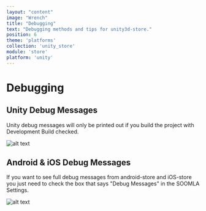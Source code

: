 ```yaml
---
layout: "content"
image: "Wrench"
title: "Debugging"
text: "Debugging methods and tips for unity3d-store."
position: 6
theme: 'platforms'
collection: 'unity_store'
module: 'store'
platform: 'unity'
---
```


# Debugging

## Unity Debug Messages

Unity debug messages will only be printed out if you build the project with Development Build checked.

![alt text](/img/tutorial_img/unity_debugging/devBuild.png "Developer build")

## Android & iOS Debug Messages

If you want to see full debug messages from android-store and iOS-store you just need to check the box that says "Debug Messages" in the SOOMLA Settings.

![alt text](/img/tutorial_img/unity_debugging/debugMsgs.png "Debug messages")
